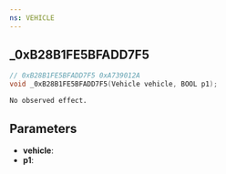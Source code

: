 ```yaml
---
ns: VEHICLE
---
```

## _0xB28B1FE5BFADD7F5

```c
// 0xB28B1FE5BFADD7F5 0xA739012A
void _0xB28B1FE5BFADD7F5(Vehicle vehicle, BOOL p1);
```

```
No observed effect.  
```

## Parameters
* **vehicle**: 
* **p1**: 

